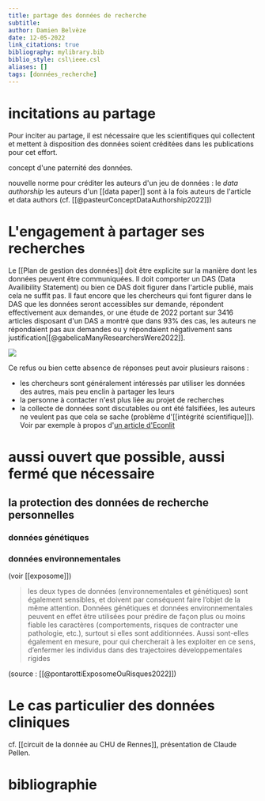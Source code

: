 ```yaml
---
title: partage des données de recherche
subtitle:
author: Damien Belvèze
date: 12-05-2022
link_citations: true
bibliography: mylibrary.bib
biblio_style: csl\ieee.csl
aliases: []
tags: [données_recherche]
---
```



# incitations au partage

Pour inciter au partage, il est nécessaire que les scientifiques qui collectent et mettent à disposition des données soient créditées dans les publications pour cet effort. 

concept d'une paternité des données.

nouvelle norme pour créditer les auteurs d'un jeu de données : le *data authorship*
les auteurs d'un [[data paper]] sont à la fois auteurs de l'article et data authors
(cf. [[@pasteurConceptDataAuthorship2022]])


# L'engagement à partager ses recherches

Le [[Plan de gestion des données]] doit être explicite sur la manière dont les données peuvent être communiquées. Il doit comporter un DAS (Data Availibility Statement) ou bien ce DAS doit figurer dans l'article publié, mais cela ne suffit pas. Il faut encore que les chercheurs qui font figurer dans le DAS que les données seront accessibles sur demande, répondent effectivement aux demandes, or une étude de 2022 portant sur 3416 articles disposant d'un DAS a montré que dans 93% des cas, les auteurs ne répondaient pas aux demandes ou y répondaient négativement sans justification[[@gabelicaManyResearchersWere2022]]. 

![](data_available_request.jpg)

Ce refus ou bien cette absence de réponses peut avoir plusieurs raisons : 
- les chercheurs sont généralement intéressés par utiliser les données des autres, mais peu enclin à partager les leurs
- la personne à contacter n'est plus liée au projet de recherches
- la collecte de données sont discutables ou ont été falsifiées, les auteurs ne veulent pas que cela se sache (problème d'[[intégrité scientifique]]). Voir par exemple à propos d'[un article d'Econlit](https://twitter.com/jc_bradbury/status/1533905738778791938)

# aussi ouvert que possible, aussi fermé que nécessaire

## la protection des données de recherche personnelles

### données génétiques

### données environnementales

(voir [[exposome]])

>les deux types de données (environnementales et génétiques) sont également sensibles, et doivent par conséquent faire l’objet de la même attention. Données génétiques et données environnementales peuvent en effet être utilisées pour prédire de façon plus ou moins fiable les caractères (comportements, risques de contracter une pathologie, etc.), surtout si elles sont additionnées. Aussi sont-elles également en mesure, pour qui chercherait à les exploiter en ce sens, d’enfermer les individus dans des trajectoires développementales rigides

(source : [[@pontarottiExposomeOuRisques2022]])


# Le cas particulier des données cliniques

cf. [[circuit de la donnée au CHU de Rennes]], présentation de Claude Pellen. 




# bibliographie

